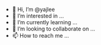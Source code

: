 - 👋 Hi, I’m @yajlee
- 👀 I’m interested in ...
- 🌱 I’m currently learning ...
- 💞️ I’m looking to collaborate on ...
- 📫 How to reach me ...

<!---
yajlee/yajlee is a ✨ special ✨ repository because its `README.md` (this file) appears on your GitHub profile.
You can click the Preview link to take a look at your changes.
--->
